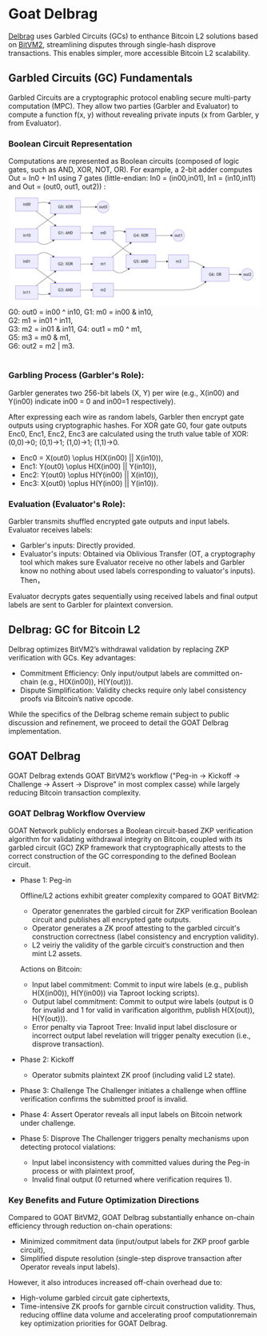# Goat Delbrag

[Delbrag](https://rubin.io/public/pdfs/delbrag.pdf) uses Garbled Circuits (GCs) to enthance Bitcoin L2 solutions based on [BitVM2](https://bitvm.org/bitvm2.html), streamlining disputes through single-hash disprove transactions. This enables simpler, more accessible Bitcoin L2 scalability.

## Garbled Circuits (GC) Fundamentals​
Garbled Circuits are a cryptographic protocol enabling secure multi-party computation (MPC). They allow two parties (Garbler and Evaluator) to compute a function f(x, y) without revealing private inputs (x from Garbler, y from Evaluator).

### ​Boolean Circuit Representation​​
Computations are represented as Boolean circuits (composed of logic gates, such as AND, XOR, NOT, OR). For example, a 2-bit adder computes Out = In0 + In1 using 7 gates (little-endian: In0 = (in00,in01), In1 = (in10,in11) and Out = (out0, out1, out2)) : ![2bit-add](./docs/2bit_add.png)
G0: out0 = in00 ^ in10,
G1: m0 = in00 & in10,  
G2: m1 = in01 ^ in11,  
G3: m2 = in01 & in11, 
G4: out1 = m0 ^ m1,  
G5: m3 = m0 & m1,  
G6: out2 = m2 | m3.  
​
### ​Garbling Process (Garbler's Role)​​:
Garbler generates two 256-bit labels (X, Y) per wire (e.g., X(in00) and Y(in00) indicate in00 = 0 and in00=1 respectively).

After expressing each wire as random labels, Garbler then encrypt gate outputs using cryptographic hashes. For XOR gate G0, four gate outputs Enc0, Enc1, Enc2, Enc3 are calculated using the truth value table of XOR: (0,0)->0; (0,1)->1; (1,0)->1; (1,1)->0.

- Enc0 = X(out0) \oplus H(X(in00) || X(in10)),  
- Enc1: Y(out0) \oplus H(X(in00) || Y(in10)),
- Enc2: Y(out0) \oplus H(Y(in00) || X(in10)), 
- Enc3: X(out0) \oplus H(Y(in00) || Y(in10)).
​
### ​Evaluation (Evaluator's Role)​​:
Garbler transmits shuffled encrypted gate outputs and input labels. Evaluator receives labels:
- Garbler's inputs: Directly provided.
- Evaluator's inputs: Obtained via ​​Oblivious Transfer (OT, a cryptography tool which makes sure Evaluator receive no other labels and Garbler know no nothing about used labels corresponding to valuator's inputs)​​.
Then，

Evaluator decrypts gates sequentially using received labels and final output labels are sent to Garbler for plaintext conversion.

## ​​Delbrag: GC for Bitcoin L2​​
Delbrag optimizes BitVM2’s withdrawal validation by replacing ZKP verification with GCs. Key advantages:
- Commitment Efficiency​​: Only input/output labels are committed on-chain (e.g., H(X(in00)), H(Y(out))).
- ​​Dispute Simplification​​: Validity checks require only label consistency proofs via Bitcoin’s native opcode.

While the specifics of the Delbrag scheme remain subject to public discussion and refinement, we proceed to detail the GOAT Delbrag implementation.

## GOAT Delbrag
GOAT Delbrag extends GOAT BitVM2’s workflow ("Peg-in → Kickoff → Challenge → Assert → Disprove" in most complex casse) while largely reducing Bitcoin transaction complexity.

### GOAT Delbrag Workflow Overview​​

GOAT Network publicly endorses a ​​Boolean circuit-based ZKP verification algorithm​​ for validating withdrawal integrity on Bitcoin, coupled with its ​​garbled circuit (GC) ZKP framework​​ that cryptographically attests to the correct construction of the GC corresponding to the defined Boolean circuit.

- ​Phase 1: Peg-in

  Offline/L2 actions exhibit greater complexity compared to GOAT BitVM2:
  - Operator genenrates the garbled circuit for ZKP verification Boolean circuit and publishes all encrypted gate outputs.
  - Operator generates a ​​ZK proof attesting to the garbled circuit's construction correctness (label consistency and encryption validity).
  - L2 veiriy the validity of the garble circuit‘s construction and then mint L2 assets.

  ​Actions on Bitcoin​​:
  - Input label commitment​​: Commit to input wire labels (e.g., publish H(X(in00)), H(Y(in00)) via Taproot locking scripts).
  - Output label commitment: Commit to output wire labels (output is 0 for invalid and 1 for valid in varification algorithm, publish H(X(out)), H(Y(out))).
  - ​Error penalty via Taproot Tree​​​​: Invalid input label disclosure or incorrect output label revelation will trigger penalty execution (i.e., disprove transaction). 

- ​Phase 2: Kickoff
  - Operator submits plaintext ZK proof (including valid L2 state).

- ​​Phase 3: Challenge 
  ​The Challenger initiates a challenge when offline verification confirms the submitted proof is invalid.
- Phase 4: Assert
  Operator reveals all input labels on Bitcoin network under challenge.
- Phase 5: Disprove
  The Challenger triggers penalty mechanisms upon detecting protocol vialations:
  - ​Input label inconsistency​​ with committed values during the Peg-in process or with plaintext proof,
  - ​​Invalid final output​​ (0 returned where verification requires 1).

### Key Benefits and Future Optimization Directions​​

Compared to GOAT BitVM2, ​​GOAT Delbrag substantially enhance on-chain efficiency through reduction on-chain operations​​:
- ​​Minimized commitment data​​ (input/output labels for ZKP proof garble circuit),
- ​Simplified dispute resolution​​ (single-step disprove transaction after Operator reveals input labels).

However, it also introduces ​​increased off-chain overhead​​ due to:
- High-volume garbled circuit gate ciphertexts,
- Time-intensive ZK proofs for garnble circuit construction validity.
Thus, ​​reducing offline data volume​​ and ​​accelerating proof computation​​ remain key optimization priorities for GOAT Delbrag.